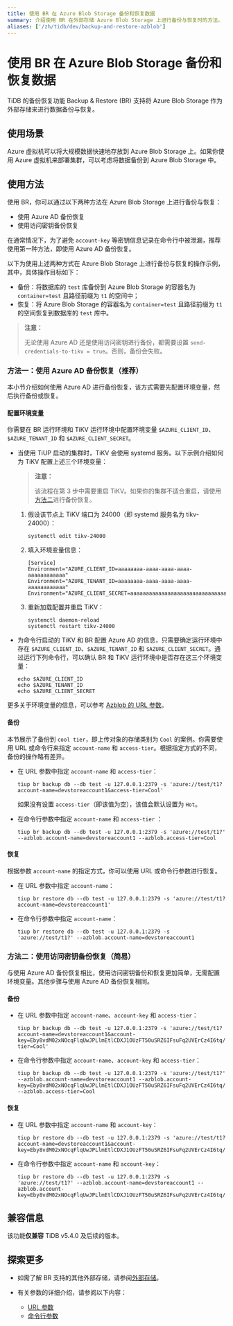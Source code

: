 ```yaml
---
title: 使用 BR 在 Azure Blob Storage 备份和恢复数据
summary: 介绍使用 BR 在外部存储 Azure Blob Storage 上进行备份与恢复时的方法。
aliases: ['/zh/tidb/dev/backup-and-restore-azblob']
---
```


# 使用 BR 在 Azure Blob Storage 备份和恢复数据

TiDB 的备份恢复功能 Backup & Restore (BR) 支持将 Azure Blob Storage 作为外部存储来进行数据备份与恢复。

## 使用场景

Azure 虚拟机可以将大规模数据快速地存放到 Azure Blob Storage 上。如果你使用 Azure 虚拟机来部署集群，可以考虑将数据备份到 Azure Blob Storage 中。

## 使用方法

使用 BR，你可以通过以下两种方法在 Azure Blob Storage 上进行备份与恢复：

- 使用 Azure AD 备份恢复
- 使用访问密钥备份恢复

在通常情况下，为了避免 `account-key` 等密钥信息记录在命令行中被泄漏，推荐使用第一种方法，即使用 Azure AD 备份恢复。

以下为使用上述两种方式在 Azure Blob Storage 上进行备份与恢复的操作示例，其中，具体操作目标如下：

- 备份：将数据库的 `test` 库备份到 Azure Blob Storage 的容器名为 `container=test` 且路径前缀为 `t1` 的空间中；
- 恢复：将 Azure Blob Storage 的容器名为 `container=test` 且路径前缀为 `t1` 的空间恢复到数据库的 `test` 库中。

> **注意：**
>
> 无论使用 Azure AD 还是使用访问密钥进行备份，都需要设置 `send-credentials-to-tikv = true`。否则，备份会失败。

### 方法一：使用 Azure AD 备份恢复（推荐）

本小节介绍如何使用 Azure AD 进行备份恢复，该方式需要先配置环境变量，然后执行备份或恢复。

#### 配置环境变量

你需要在 BR 运行环境和 TiKV 运行环境中配置环境变量 `$AZURE_CLIENT_ID`、`$AZURE_TENANT_ID` 和 `$AZURE_CLIENT_SECRET`。

- 当使用 TiUP 启动的集群时，TiKV 会使用 systemd 服务。以下示例介绍如何为 TiKV 配置上述三个环境变量：

    > **注意：**
    >
    > 该流程在第 3 步中需要重启 TiKV。如果你的集群不适合重启，请使用[方法二](#方法二使用访问密钥备份恢复简易)进行备份恢复。

    1. 假设该节点上 TiKV 端口为 24000（即 systemd 服务名为 tikv-24000）：

        ```
        systemctl edit tikv-24000
        ```

    2. 填入环境变量信息：

        ```
        [Service]
        Environment="AZURE_CLIENT_ID=aaaaaaaa-aaaa-aaaa-aaaa-aaaaaaaaaaaa"
        Environment="AZURE_TENANT_ID=aaaaaaaa-aaaa-aaaa-aaaa-aaaaaaaaaaaa"
        Environment="AZURE_CLIENT_SECRET=aaaaaaaaaaaaaaaaaaaaaaaaaaaaaaaaaaaaa"
        ```

    3. 重新加载配置并重启 TiKV：

        ```
        systemctl daemon-reload
        systemctl restart tikv-24000
        ```

- 为命令行启动的 TiKV 和 BR 配置 Azure AD 的信息，只需要确定运行环境中存在 `$AZURE_CLIENT_ID`、`$AZURE_TENANT_ID` 和 `$AZURE_CLIENT_SECRET`。通过运行下列命令行，可以确认 BR 和 TiKV 运行环境中是否存在这三个环境变量：

    ```
    echo $AZURE_CLIENT_ID
    echo $AZURE_TENANT_ID
    echo $AZURE_CLIENT_SECRET
    ```

更多关于环境变量的信息，可以参考 [Azblob 的 URL 参数](/br/backup-and-restore-storages.md#azblob-的-url-参数)。

#### 备份

本节展示了备份到 `cool tier`，即上传对象的存储类别为 `Cool` 的案例。你需要使用 URL 或命令行来指定 `account-name` 和 `access-tier`。根据指定方式的不同，备份的操作略有差异。

- 在 URL 参数中指定 `account-name` 和 `access-tier`：

    ```
    tiup br backup db --db test -u 127.0.0.1:2379 -s 'azure://test/t1?account-name=devstoreaccount1&access-tier=Cool'
    ```

    如果没有设置 `access-tier`（即该值为空），该值会默认设置为 `Hot`。

- 在命令行参数中指定 `account-name` 和 `access-tier` ：

    ```
    tiup br backup db --db test -u 127.0.0.1:2379 -s 'azure://test/t1?' --azblob.account-name=devstoreaccount1 --azblob.access-tier=Cool
    ```

#### 恢复

根据参数 `account-name` 的指定方式，你可以使用 URL 或命令行参数进行恢复。

- 在 URL 参数中指定 `account-name`：

    ```
    tiup br restore db --db test -u 127.0.0.1:2379 -s 'azure://test/t1?account-name=devstoreaccount1'
    ```

- 在命令行参数中指定 `account-name`：

    ```
    tiup br restore db --db test -u 127.0.0.1:2379 -s 'azure://test/t1?' --azblob.account-name=devstoreaccount1
    ```

### 方法二：使用访问密钥备份恢复（简易）

与使用 Azure AD 备份恢复相比，使用访问密钥备份和恢复更加简单，无需配置环境变量。其他步骤与使用 Azure AD 备份恢复相同。

#### 备份

- 在 URL 参数中指定 `account-name`、`account-key` 和 `access-tier`：

    ```
    tiup br backup db --db test -u 127.0.0.1:2379 -s 'azure://test/t1?account-name=devstoreaccount1&account-key=Eby8vdM02xNOcqFlqUwJPLlmEtlCDXJ1OUzFT50uSRZ6IFsuFq2UVErCz4I6tq/K1SZFPTOtr/KBHBeksoGMGw==&access-tier=Cool'
    ```

- 在命令行参数中指定 `account-name`、`account-key` 和 `access-tier`：

    ```
    tiup br backup db --db test -u 127.0.0.1:2379 -s 'azure://test/t1?' --azblob.account-name=devstoreaccount1 --azblob.account-key=Eby8vdM02xNOcqFlqUwJPLlmEtlCDXJ1OUzFT50uSRZ6IFsuFq2UVErCz4I6tq/K1SZFPTOtr/KBHBeksoGMGw== --azblob.access-tier=Cool
    ```

#### 恢复

- 在 URL 参数中指定 `account-name` 和 `account-key`：

    ```
    tiup br restore db --db test -u 127.0.0.1:2379 -s 'azure://test/t1?account-name=devstoreaccount1&account-key=Eby8vdM02xNOcqFlqUwJPLlmEtlCDXJ1OUzFT50uSRZ6IFsuFq2UVErCz4I6tq/K1SZFPTOtr/KBHBeksoGMGw=='
    ```

- 在命令行参数中指定 `account-name` 和 `account-key`：

    ```
    tiup br restore db --db test -u 127.0.0.1:2379 -s 'azure://test/t1?' --azblob.account-name=devstoreaccount1 --azblob.account-key=Eby8vdM02xNOcqFlqUwJPLlmEtlCDXJ1OUzFT50uSRZ6IFsuFq2UVErCz4I6tq/K1SZFPTOtr/KBHBeksoGMGw==
    ```

## 兼容信息

该功能**仅兼容** TiDB v5.4.0 及后续的版本。

## 探索更多

- 如需了解 BR 支持的其他外部存储，请参阅[外部存储](/br/backup-and-restore-storages.md)。
- 有关参数的详细介绍，请参阅以下内容：

    - [URL 参数](/br/backup-and-restore-storages.md#azblob-的-url-参数)
    - [命令行参数](/br/backup-and-restore-storages.md#azblob-的命令行参数)
